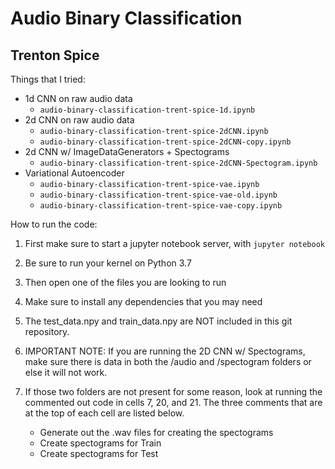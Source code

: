 # Audio Binary Classification
## Trenton Spice

Things that I tried:
- 1d CNN on raw audio data
  -  `audio-binary-classification-trent-spice-1d.ipynb`
- 2d CNN on raw audio data
  - `audio-binary-classification-trent-spice-2dCNN.ipynb`
  - `audio-binary-classification-trent-spice-2dCNN-copy.ipynb`
- 2d CNN w/ ImageDataGenerators + Spectograms
  - `audio-binary-classification-trent-spice-2dCNN-Spectogram.ipynb`
- Variational Autoencoder 
  - `audio-binary-classification-trent-spice-vae.ipynb`
  - `audio-binary-classification-trent-spice-vae-old.ipynb`
  - `audio-binary-classification-trent-spice-vae-copy.ipynb`
  
How to run the code:
1. First make sure to start a jupyter notebook server, with `jupyter notebook`
2. Be sure to run your kernel on Python 3.7
3. Then open one of the files you are looking to run
4. Make sure to install any dependencies that you may need
5. The test_data.npy and train_data.npy are NOT included in this git repository.
6. IMPORTANT NOTE: If you are running the 2D CNN w/ Spectograms, make sure there is data in both the
   /audio and /spectogram folders or else it will not work.

7. If those two folders are not present for some reason, look at running the commented out code in cells 
   7, 20, and 21. The three comments that are at the top of each cell are listed below.
   - Generate out the .wav files for creating the spectograms
   - Create spectograms for Train
   - Create spectograms for Test
   
